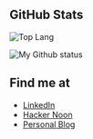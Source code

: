 ## GitHub Stats

![Top Lang](https://github-readme-stats.vercel.app/api/top-langs/?username=micogongob&langs_count=10&theme=solarized-dark)

![My Github status](https://github-readme-stats.vercel.app/api?username=micogongob&count_private=true&show_icons=true&theme=solarized-dark)

<h2>Find me at</h2>
<ul>
  <li><a href="https://linkedin.com/in/mgongob/" target="_blank">LinkedIn</a></li>
  <li><a href="https://hackernoon.com/u/micogongob" target="_blank">Hacker Noon</a></li>
  <li><a href="https://micogongob.com" target="_blank">Personal Blog</a></li>
</ul>
<br>

<!--
**micogongob/micogongob** is a ✨ _special_ ✨ repository because its `README.md` (this file) appears on your GitHub profile.

Here are some ideas to get you started:

- 🔭 I’m currently working on ...
- 🌱 I’m currently learning ...
- 👯 I’m looking to collaborate on ...
- 🤔 I’m looking for help with ...
- 💬 Ask me about ...
- 📫 How to reach me: ...
- 😄 Pronouns: ...
- ⚡ Fun fact: ...
-->
